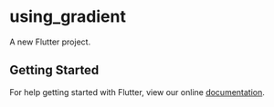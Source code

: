 # using_gradient

A new Flutter project.

## Getting Started

For help getting started with Flutter, view our online
[documentation](http://flutter.io/).
